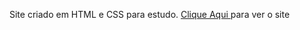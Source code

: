 Site criado em HTML e CSS para estudo.
<a href="https://cleytonmendest.github.io/starbucks/"> Clique Aqui </a> para ver o site
